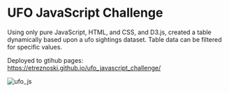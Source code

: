# UFO JavaScript Challenge

Using only pure JavaScript, HTML, and CSS, and D3.js, created a table dynamically based upon a ufo sightings dataset. 
Table data can be filtered for specific values.

Deployed to gtihub pages:
https://etreznoski.github.io/ufo_javascript_challenge/

![ufo_js](https://user-images.githubusercontent.com/73403293/125862567-4008c471-2986-40d8-85c6-a3259938b00f.jpg)

